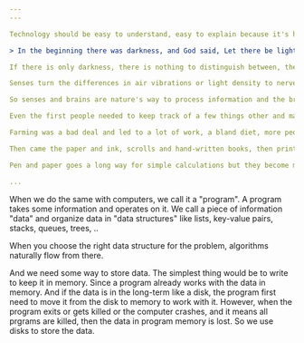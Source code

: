 ```yaml
---
---

Technology should be easy to understand, easy to explain because it's human-made and made from scratch. It should be something you love and understand, as in the great Lynyrd Skynyrd song "Simple Man" 

> In the beginning there was darkness, and God said, Let there be light: and there was light.

If there is only darkness, there is nothing to distinguish between, there is no uncertainty, no information since information is the difference, between something and nothing, light and darkness, sound and silence, .. 

Senses turn the differences in air vibrations or light density to nerve signals, brain interprets the signals, and we get the feeling that we understand something. All of this is pure magic and we know very little about its why or how. 

So senses and brains are nature's way to process information and the brain is still the best computer. 

Even the first people needed to keep track of a few things other and matched their fingers to objects, leading to numbers and counting. When they start growing plants and raising animals, there become many more things and people to keep track of and this led to saving numbers with knots or symbols on clay tablets. leading to letters and writing. 

Farming was a bad deal and led to a lot of work, a bland diet, more people, and more problems. Eventually to peasants, soldiers, priests, and kings. And writing enabled keeping track of all these mess. Crops, animals, soldiers, and taxes, .. 

Then came the paper and ink, scrolls and hand-written books, then printing press. Writing enabled science to rise upon the shoulders of giants, as Newton put it. Looking around and playing, people discovered the forces in nature and name them like gravity, magnetism, and electricity. 

Pen and paper goes a long way for simple calculations but they become more complicated. In 1642, Blaise Pascal invented a mechanical calculator

... 
```


When we do the same with computers, we call it a "program". A program takes some information and operates on it. We call a piece of information "data" and organize data in "data structures" like lists, key-value pairs, stacks, queues, trees, .. 

When you choose the right data structure for the problem, algorithms naturally flow from there. 

And we need some way to store data. The simplest thing would be to write to keep it in memory. Since a program already works with the data in memory. And if the data is in the long-term like a disk, the program first need to move it from the disk to memory to work with it. However, when the program exits or gets killed or the computer crashes, and it means all prgrams are killed, then the data in program memory is lost. So we use disks to store the data. 
